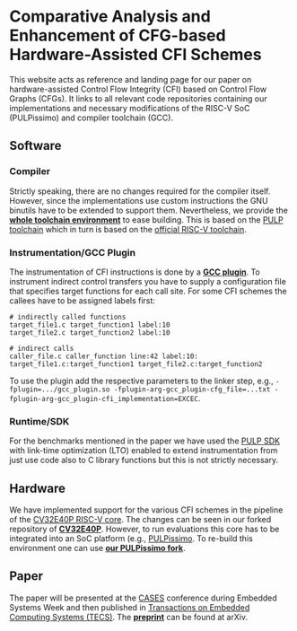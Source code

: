 # Comparative Analysis and Enhancement of CFG-based Hardware-Assisted CFI Schemes

This website acts as reference and landing page for our paper on hardware-assisted Control Flow Integrity (CFI) based on Control Flow Graphs (CFGs).
It links to all relevant code repositories containing our implementations and necessary modifications of the RISC-V SoC (PULPissimo) and compiler toolchain (GCC).

## Software

### Compiler

Strictly speaking, there are no changes required for the compiler itself.
However, since the implementations use custom instructions the GNU binutils have to be extended to support them.
Nevertheless, we provide the [**whole toolchain environment**](https://github.com/cfg-cfi-excec/pulp-riscv-gnu-toolchain) to ease building.
This is based on the [PULP toolchain](https://github.com/pulp-platform/pulp-riscv-gnu-toolchain/) which in turn is based on the [official RISC-V toolchain](https://github.com/riscv/riscv-gnu-toolchain).

### Instrumentation/GCC Plugin

The instrumentation of CFI instructions is done by a [**GCC plugin**](https://github.com/cfg-cfi-excec/cfi-gcc-plugin).
To instrument indirect control transfers you have to supply a configuration file that specifies target functions for each call site.
For some CFI schemes the callees have to be assigned labels first:

```
# indirectly called functions
target_file1.c target_function1 label:10
target_file2.c target_function2 label:10

# indirect calls
caller_file.c caller_function line:42 label:10: target_file1.c:target_function1 target_file2.c:target_function2
```

To use the plugin add the respective parameters to the linker step, e.g., `-fplugin=.../gcc_plugin.so -fplugin-arg-gcc_plugin-cfg_file=...txt -fplugin-arg-gcc_plugin-cfi_implementation=EXCEC`.

### Runtime/SDK

For the benchmarks mentioned in the paper we have used the [PULP SDK](https://github.com/pulp-platform/pulp-sdk/tree/v1) with link-time optimization (LTO) enabled to extend instrumentation from just use code also to C library functions but this is not strictly necessary.

## Hardware

We have implemented support for the various CFI schemes in the pipeline of the [CV32E40P RISC-V core](https://github.com/openhwgroup/cv32e40p).
The changes can be seen in our forked repository of [**CV32E40P**](https://github.com/cfg-cfi-excec/cv32e40p).
However, to run evaluations this core has to be integrated into an SoC platform (e.g., [PULPissimo](https://github.com/pulp-platform/pulpissimo/).
To re-build this environment one can use [**our PULPissimo fork**](https://github.com/cfg-cfi-excec/pulpissimo).

## Paper

The paper will be presented at the [CASES](https://esweek.org/cases/) conference during Embedded Systems Week and then published in [Transactions on Embedded Computing Systems (TECS)](https://dl.acm.org/journal/tecs).
The [**preprint**](https://arxiv.org/abs/2103.04456) can be found at arXiv.
